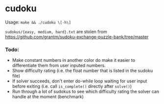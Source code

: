 # cudoku

Usage: `make && ./cudoku \[-h\]`

`sudokus/{easy, medium, hard}.txt` are stolen from 
https://github.com/grantm/sudoku-exchange-puzzle-bank/tree/master

### Todo:
* Make constant numbers in another color do make it easier to 
differentiate them from user inputed numbers.
* Show difficulty rating (i.e. the float number that
is listed in the sudoku file)
* If solver succeeds, don't enter do-while loop waiting for 
user input before exiting (i.e. call `is_complete()` directly
after `solve()`)
* Run through a lot of sudokus to see which difficulty rating
the solver can handle at the moment (benchmark)

